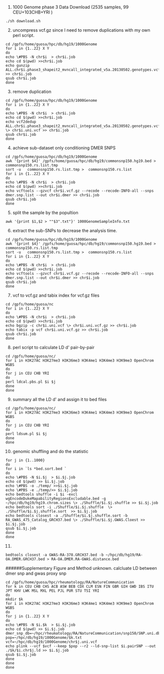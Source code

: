 

1. 1000 Genome phase 3 Data Download (2535 samples, 99 CEU+103CHB+YRI ) 
```
./sh download.sh
```
2. uncompress vcf.gz since I need to remove duplications with my own perl script.
```
cd /gpfs/home/guosa/hpc/db/hg19/1000Genome
for i in {1..22} X Y
do
echo \#PBS -N chr$i  > chr$i.job
echo cd $(pwd) >>chr$i.job
echo gunzip ALL.chr$i.phase3_shapeit2_mvncall_integrated_v5a.20130502.genotypes.vcf.gz >> chr$i.job
qsub chr$i.job
done
```
3. remove duplication
```
cd /gpfs/home/guosa/hpc/db/hg19/1000Genome
for i in {1..22} X Y
do
echo \#PBS -N chr$i  > chr$i.job
echo cd $(pwd) >>chr$i.job
echo vcf2dedup ALL.chr$i.phase3_shapeit2_mvncall_integrated_v5a.20130502.genotypes.vcf \> chr$i.uni.vcf >> chr$i.job
qsub chr$i.job
done
```
4. achieve sub-dataset only conditioning DMER SNPS
```
cd /gpfs/home/guosa/hpc/db/hg19/1000Genome
awk '{print $4}' /gpfs/home/guosa/hpc/db/hg19/commonsnp150.hg19.bed > commonsnp150.rs.list.tmp
sort -u   commonsnp150.rs.list.tmp >  commonsnp150.rs.list
for i in {1..22} X Y
do
echo \#PBS -N chr$i  > chr$i.job
echo cd $(pwd) >>chr$i.job
echo vcftools --gzvcf chr$i.vcf.gz --recode --recode-INFO-all --snps dmer.snp.list --out chr$i.dmer >> chr$i.job
qsub chr$i.job
done
```
5. split the sample by the popultion
```
awk '{print $1,$2 > ""$3".txt"}' 1000GenomeSampleInfo.txt
```
6. extract the sub-SNPs to decrease the analysis time.
```
cd /gpfs/home/guosa/hpc/db/hg19/1000Genome
awk '{print $4}' /gpfs/home/guosa/hpc/db/hg19/commonsnp150.hg19.bed > commonsnp150.rs.list.tmp
sort -u   commonsnp150.rs.list.tmp >  commonsnp150.rs.list
for i in {1..22} X Y
do
echo \#PBS -N chr$i  > chr$i.job
echo cd $(pwd) >>chr$i.job
echo vcftools --gzvcf chr$i.vcf.gz --recode --recode-INFO-all --snps dmer.snp.list --out chr$i.dmer >> chr$i.job
qsub chr$i.job
done

```
7. vcf to vcf.gz and tabix index for vcf.gz files
```
cd /gpfs/home/guosa/nc
for i in {1..22} X Y
do
echo \#PBS -N chr$i  > chr$i.job
echo cd $(pwd) >>chr$i.job
echo bgzip -c chr$i.uni.vcf \> chr$i.uni.vcf.gz >> chr$i.job
echo tabix -p vcf chr$i.uni.vcf.gz >> chr$i.job
qsub chr$i.job
done
```
8.  perl script to calculate LD d' pair-by-pair
```
cd /gpfs/home/guosa/nc/
for i in H3K27AC H3K27me3 H3K36me3 H3K4me1 H3K4me3 H3K9me3 OpenChrom WGBS
do
for j in CEU CHB YRI 
do
perl ldcal.pbs.pl $i $j
done
done

```
9. summary all the LD d' and assign it to bed files
```
cd /gpfs/home/guosa/nc/
for i in H3K27AC H3K27me3 H3K36me3 H3K4me1 H3K4me3 H3K9me3 OpenChrom WGBS
do 
for j in CEU CHB YRI 
do
perl ldsum.pl $i $j
done
done
```

10. genomic shuffling and do the statistic
```
for j in {1..1000}
do
for i in `ls *bed.sort.bed `
do
echo \#PBS -N $i.$j  > $i.$j.job
echo cd $(pwd) >> $i.$j.job
echo \#PBS -o ./temp/ >>$i.$j.job
echo \#PBS -e ./temp/>> $i.$j.job
echo bedtools shuffle -i $i -excl wgEncodeDukeMapabilityRegionsExcludable.bed -g ~/hpc/db/hg19/hg19.chrom.sizes \> ./Shuffle/$i.$j.shuffle >> $i.$j.job
echo bedtools sort -i ./Shuffle/$i.$j.shuffle  \> ./Shuffle/$i.$j.shuffle.sort  >> $i.$j.job 
echo bedtools closest -a ./Shuffle/$i.$j.shuffle.sort -b RA_GWAS_475_Catalog_GRCH37.bed \> ./Shuffle/$i.$j.GWAS.Cloest >> $i.$j.job
qsub $i.$j.job
done
done
```

11. 
```
bedtools closest -a GWAS-RA-378.GRCH37.bed -b ~/hpc/db/hg19/RA-OA.DMER.GRCH37.bed > RA-OA.DMER.RA-GWAS.distance.bed
```

######Supplementary Figure and Method
unknown. calcluate LD between dmer snp and gwas proxy snp
```
cd /gpfs/home/guosa/hpc/rheumatology/RA/NatureCommunication
for k in CEU CHB CHS ACB ASW BEB CDX CLM ESN FIN GBR GIH GWD IBS ITU JPT KHV LWK MSL MXL PEL PJL PUR STU TSI YRI 
do
mkdir $k
for i in H3K27AC H3K27me3 H3K36me3 H3K4me1 H3K4me3 H3K9me3 OpenChrom WGBS
do 
for j in {1..22} X Y
do
echo \#PBS -N $i.$k  > $i.$j.job
echo cd $(pwd) >> $i.$j.job
dmer_snp_db=~/hpc/rheumatology/RA/NatureCommunication/snp150/SNP.uni.db
pop=~/hpc/db/hg19/1000Genome/$k.txt
vcf=~/hpc/db/hg19/1000Genome/chr$j.uni.vcf
echo plink --vcf $vcf --keep $pop --r2 --ld-snp-list $i.pairSNP --out ./$k/$i.chr$j.ld >> $i.$j.job
qsub $i.$j.job
done
done
done

```
